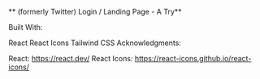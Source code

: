 ** (formerly Twitter) Login / Landing Page - A Try**

Built With:

React
React Icons
Tailwind CSS
Acknowledgments:

React: https://react.dev/
React Icons: https://react-icons.github.io/react-icons/
